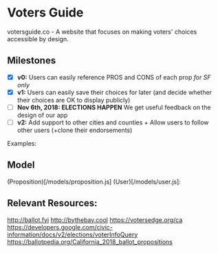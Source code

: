 # Voters Guide
votersguide.co - A website that focuses on making voters' choices accessible by design.

## Milestones
- [x] **v0:** Users can easily reference PROS and CONS of each prop _for SF only_
- [x] **v1:** Users can easily save their choices for later (and decide whether their choices are OK to display publicly)
- [ ] **Nov 6th, 2018: ELECTIONS HAPPEN** We get useful feedback on the design of our app 
- [ ] **v2:**  Add support to other cities and counties + Allow users to follow other users (+clone their endorsements)

Examples:

## Model

(Proposition)[/models/proposition.js]
(User)[/models/user.js]:

## Relevant Resources:
http://ballot.fyi
http://bythebay.cool
https://votersedge.org/ca
https://developers.google.com/civic-information/docs/v2/elections/voterInfoQuery
https://ballotpedia.org/California_2018_ballot_propositions
